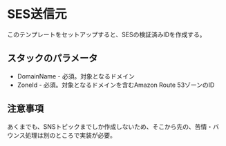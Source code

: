 # SES送信元

このテンプレートをセットアップすると、SESの検証済みIDを作成する。

## スタックのパラメータ

* DomainName - 必須。対象となるドメイン
* ZoneId - 必須。対象となるドメインを含むAmazon Route 53ゾーンのID

## 注意事項

あくまでも、SNSトピックまでしか作成しないため、そこから先の、苦情・バウンス処理は別のところで実装が必要。